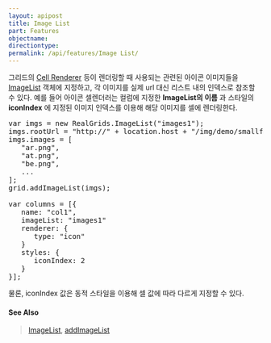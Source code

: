 ```yaml
---
layout: apipost
title: Image List
part: Features
objectname: 
directiontype: 
permalink: /api/features/Image List/
---
```



그리드의 [Cell Renderer](/api/features/) 등이 렌더링할 때 사용되는 관련된 아이콘 이미지들을 [ImageList](/api/features/) 객체에 지정하고, 각 이미지를 실제 url 대신 리스트 내의 인덱스로 참조할 수 있다. 예를 들어 아이콘 셀렌더러는 컬럼에 지정한 **ImageList의 이름** 과 스타일의 **iconIndex** 에 지정된 이미지 인덱스를 이용해 해당 이미지를 셀에 렌더링한다.

<pre>
var imgs = new RealGrids.ImageList("images1");
imgs.rootUrl = "http://" + location.host + "/img/demo/smallflag/";
imgs.images = [
   "ar.png",
   "at.png",
   "be.png",
   ...
];
grid.addImageList(imgs);

var columns = [{
   name: "col1",
   imageList: "images1"
   renderer: {
      type: "icon"
   }
   styles: {
      iconIndex: 2
   }
}];
</pre>

물론, iconIndex 값은 동적 스타일을 이용해 셀 값에 따라 다르게 지정할 수 있다.

#### See Also
> [ImageList](/api/features/), [addImageList](/api/features/)
